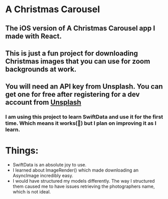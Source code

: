 # A Christmas Carousel
## The iOS version of A Christmas Carousel app I made with React.
## This is just a fun project for downloading Christmas images that you can use for zoom backgrounds at work.

## You will need an API key from Unsplash. You can get one for free after registering for a dev account from [Unsplash](https://unsplash.com)

### I am using this project to learn SwiftData and use it for the first time. Which means it works(🤞) but I plan on improving it as I learn.

# Things:
 - SwiftData is an absolute joy to use.
 - I learned about ImageRender() which made downloading an AsyncImage incredibly easy.
 - I would have structured my models differently. The way I structured them caused me to have issues retrieving the photographers name, which is not ideal.
